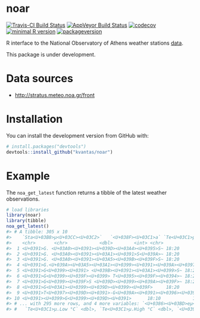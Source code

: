 <!-- README.md is generated from README.Rmd. Please edit that file -->
noar
====

[![Travis-CI Build
Status](https://travis-ci.org/kvantas/noar.svg?branch=master)](https://travis-ci.org/kvantas/noar)
[![AppVeyor Build
Status](https://ci.appveyor.com/api/projects/status/github/kvantas/noar?branch=master&svg=true)](https://ci.appveyor.com/project/kvantas/noar)
[![codecov](https://codecov.io/github/kvantas/noar/branch/master/graphs/badge.svg)](https://codecov.io/gh/kvantas/noar)
[![minimal R
version](https://img.shields.io/badge/R%3E%3D-3.4.0-6666ff.svg)](https://cran.r-project.org/)
[![packageversion](https://img.shields.io/badge/Package%20version-0.0.0.9000-orange.svg?style=flat-square)](https://github.com/kvantas/noar)

<!-- Short description of the package -->
R interface to the National Observatory of Athens weather stations
[data](http://www.noa.gr).

This package is under development.

Data sources
============

-   <http://stratus.meteo.noa.gr/front>

Installation
============

You can install the development version from GitHub with:

``` r
# install.packages("devtools")
devtools::install_github("kvantas/noar")
```

Example
=======

The `noa_get_latest` function returns a tibble of the latest weather
observations.

``` r
# load libraries
library(noar)
library(tibble)
noa_get_latest()
#> # A tibble: 305 x 10
#>    `Sta<U+03B8>µ<U+03CC><U+03C2>`   `<U+038F><U+03C1>a` `Te<U+03C1>µ<U+03BF>- <U+03BA><U+03C1>as<U+03AF>a°~ `<U+0386><U+03BD>eµ<U+03BF><U+03C2>km/h` `<U+03A5><U+03B3><U+03C1>a- s<U+03AF>a%` `<U+03A0><U+03AF>es<U+03B7>hPa`
#>    <chr>       <chr>            <dbl>        <int> <chr>             <int>
#>  1 <U+0391>G. <U+03A0><U+0391><U+039D><U+03A4><U+0395>S~ 18:20             9.80            3 71%                1017
#>  2 <U+0391>G. <U+03A0><U+0391><U+03A1><U+0391>S<U+039A>~ 18:20            11.1             5 51%                1015
#>  3 <U+0391>G. <U+03A0><U+0391><U+03A5><U+039B><U+039F>S~ 18:20             4.10            6 66%                1015
#>  4 <U+0391>G.<U+039A><U+03A5><U+03A1><U+0399><U+0391><U+039A><U+0397>~ 18:20             6.90            3 76%                1020
#>  5 <U+0391>G<U+0399><U+0391> <U+039B><U+0391><U+03A1><U+0399>S~ 18:20             7.60           10 67%                1015
#>  6 <U+0391>G<U+0399><U+039F><U+0399> T<U+0395><U+039F><U+0394>~ 18:20            10.3             3 77%                1015
#>  7 <U+0391>G<U+0399><U+039F>S <U+039D><U+0399><U+039A><U+039F>~ 18:20            13.2             2 54%                1020
#>  8 <U+0391>G<U+03A1><U+0399><U+039D><U+0399><U+039F>     18:20             8.10            2 79%                1016
#>  9 <U+0391>T<U+0397><U+039D><U+0391>-G<U+039A><U+0391><U+0396><U+0399> 18:20            12.6             0 41%                1017
#> 10 <U+0391><U+0399>G<U+0399><U+039D><U+0391>      18:10            11.7             3 54%                1012
#> # ... with 295 more rows, and 4 more variables: `<U+0386><U+03BD>eµ<U+03BF><U+03C2>Max km/h` <chr>,
#> #   `Te<U+03C1>µ.Low °C` <dbl>, `Te<U+03C1>µ.High °C` <dbl>, `<U+0392><U+03C1><U+03BF><U+03C7><U+03AE> mm` <dbl>
```

<!-- * Installation instructions -->
<!-- * Brief demonstration usage -->
<!-- * If applicable, how the package compares to other similar packages and/or how it relates to other packages -->
<!-- * Citation information -->
